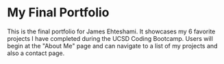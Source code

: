 # My Final Portfolio

This is the final portfolio for James Ehteshami. It showcases my 6 favorite
projects I have completed during the UCSD Coding Bootcamp. Users will begin
at the "About Me" page and can navigate to a list of my projects and also
a contact page.